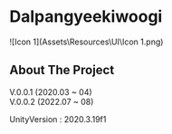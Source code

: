 # Dalpangyeekiwoogi

![Icon 1](Assets\Resources\UI\Icon 1.png)



## About The Project





V.0.0.1 (2020.03 ~ 04)  
V.0.0.2 (2022.07 ~ 08)  

UnityVersion : 2020.3.19f1









